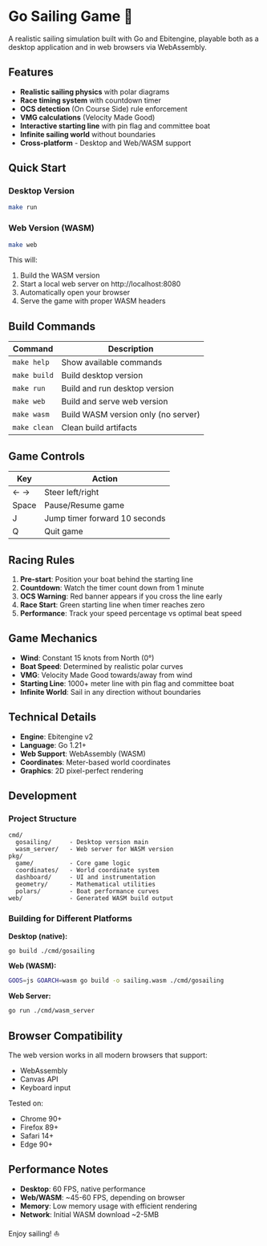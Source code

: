 # Go Sailing Game 🚢

A realistic sailing simulation built with Go and Ebitengine, playable both as a desktop application and in web browsers via WebAssembly.

## Features

- **Realistic sailing physics** with polar diagrams
- **Race timing system** with countdown timer
- **OCS detection** (On Course Side) rule enforcement
- **VMG calculations** (Velocity Made Good)
- **Interactive starting line** with pin flag and committee boat
- **Infinite sailing world** without boundaries
- **Cross-platform** - Desktop and Web/WASM support

## Quick Start

### Desktop Version
```bash
make run
```

### Web Version (WASM)
```bash
make web
```
This will:
1. Build the WASM version
2. Start a local web server on http://localhost:8080
3. Automatically open your browser
4. Serve the game with proper WASM headers

## Build Commands

| Command | Description |
|---------|-------------|
| `make help` | Show available commands |
| `make build` | Build desktop version |
| `make run` | Build and run desktop version |
| `make web` | Build and serve web version |
| `make wasm` | Build WASM version only (no server) |
| `make clean` | Clean build artifacts |

## Game Controls

| Key | Action |
|-----|--------|
| ← → | Steer left/right |
| Space | Pause/Resume game |
| J | Jump timer forward 10 seconds |
| Q | Quit game |

## Racing Rules

1. **Pre-start**: Position your boat behind the starting line
2. **Countdown**: Watch the timer count down from 1 minute
3. **OCS Warning**: Red banner appears if you cross the line early
4. **Race Start**: Green starting line when timer reaches zero
5. **Performance**: Track your speed percentage vs optimal beat speed

## Game Mechanics

- **Wind**: Constant 15 knots from North (0°)
- **Boat Speed**: Determined by realistic polar curves
- **VMG**: Velocity Made Good towards/away from wind
- **Starting Line**: 1000+ meter line with pin flag and committee boat
- **Infinite World**: Sail in any direction without boundaries

## Technical Details

- **Engine**: Ebitengine v2
- **Language**: Go 1.21+
- **Web Support**: WebAssembly (WASM)
- **Coordinates**: Meter-based world coordinates
- **Graphics**: 2D pixel-perfect rendering

## Development

### Project Structure
```
cmd/
  gosailing/     - Desktop version main
  wasm_server/   - Web server for WASM version
pkg/
  game/          - Core game logic
  coordinates/   - World coordinate system
  dashboard/     - UI and instrumentation
  geometry/      - Mathematical utilities
  polars/        - Boat performance curves
web/             - Generated WASM build output
```

### Building for Different Platforms

**Desktop (native):**
```bash
go build ./cmd/gosailing
```

**Web (WASM):**
```bash
GOOS=js GOARCH=wasm go build -o sailing.wasm ./cmd/gosailing
```

**Web Server:**
```bash
go run ./cmd/wasm_server
```

## Browser Compatibility

The web version works in all modern browsers that support:
- WebAssembly
- Canvas API
- Keyboard input

Tested on:
- Chrome 90+
- Firefox 89+
- Safari 14+
- Edge 90+

## Performance Notes

- **Desktop**: 60 FPS, native performance
- **Web/WASM**: ~45-60 FPS, depending on browser
- **Memory**: Low memory usage with efficient rendering
- **Network**: Initial WASM download ~2-5MB

Enjoy sailing! ⛵
